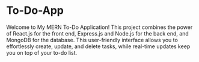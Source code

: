 # To-Do-App
Welcome to My MERN To-Do Application! This project combines the power of React.js for the front end, Express.js and Node.js for the back end, and MongoDB for the database. This user-friendly interface allows you to effortlessly create, update, and delete tasks, while real-time updates keep you on top of your to-do list.   
